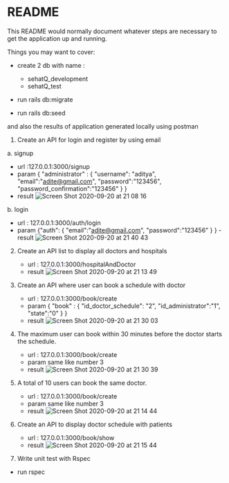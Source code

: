# README

This README would normally document whatever steps are necessary to get the
application up and running.

Things you may want to cover:

* create 2 db with name : 
  
  - sehatQ_development
  - sehatQ_test

* run rails db:migrate

* run rails db:seed

and also the results of application generated locally using postman

1. Create an API for login and register by using email
  
  a. signup 
  - url :127.0.0.1:3000/signup
  - param 
      { 
       "administrator" : {
        "username": "aditya",
        "email":"adite@gmail.com",
        "password":"123456",
        "password_confirmation":"123456"
       }
      }
   - result
    ![Screen Shot 2020-09-20 at 21 08 16](https://user-images.githubusercontent.com/33482908/93714006-d91eff00-fb89-11ea-95ab-1b7bc2a78a0b.png)
   
   b. login 
   - url : 127.0.0.1:3000/auth/login
   - param 
      {"auth":
             {
               "email":"adite@gmail.com",
               "password":"123456"
             }
      }
    - result
      ![Screen Shot 2020-09-20 at 21 40 43](https://user-images.githubusercontent.com/33482908/93714036-0370bc80-fb8a-11ea-84bb-303f7e718fae.png)

2. Create an API list to display all doctors and hospitals
    
   - url : 127.0.0.1:3000/hospitalAndDoctor
   - result
    ![Screen Shot 2020-09-20 at 21 13 49](https://user-images.githubusercontent.com/33482908/93713987-c6a4c580-fb89-11ea-96b7-3d098dd4b913.png)

   
3. Create an API where user can book a schedule with doctor
    
   - url : 127.0.0.1:3000/book/create
   - param 
      { 
       "book" : {
        "id_doctor_schedule": "2",
        "id_administrator":"1",
        "state":"0"
       }
      }
   - result
    ![Screen Shot 2020-09-20 at 21 30 03](https://user-images.githubusercontent.com/33482908/93713947-86454780-fb89-11ea-9138-21e6e2f40e78.png)


4. The maximum user can book within 30 minutes before the doctor starts the schedule.
  
   - url : 127.0.0.1:3000/book/create
   - param same like number 3
   - result
    ![Screen Shot 2020-09-20 at 21 30 39](https://user-images.githubusercontent.com/33482908/93713923-44b49c80-fb89-11ea-9f42-8bc3ac8e265c.png)

5. A total of 10 users can book the same doctor.
  
   - url : 127.0.0.1:3000/book/create
   - param same like number 3
   - result
    ![Screen Shot 2020-09-20 at 21 14 44](https://user-images.githubusercontent.com/33482908/93713979-b260c880-fb89-11ea-804a-55dd180f24d4.png)


6. Create an API to display doctor schedule with patients
   
   - url : 127.0.0.1:3000/book/show
   - result
    ![Screen Shot 2020-09-20 at 21 15 44](https://user-images.githubusercontent.com/33482908/93713967-9f4df880-fb89-11ea-8326-897b7d4502d6.png)


7. Write unit test with Rspec

  - run rspec
